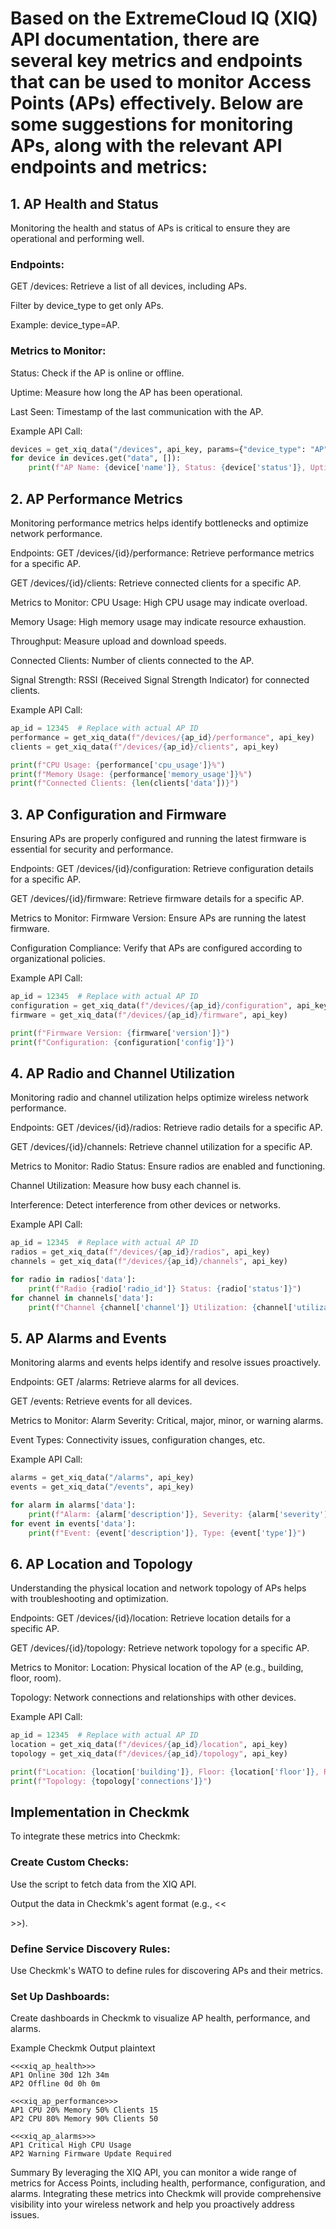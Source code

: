 # Based on the ExtremeCloud IQ (XIQ) API documentation, there are several key metrics and endpoints that can be used to monitor Access Points (APs) effectively. Below are some suggestions for monitoring APs, along with the relevant API endpoints and metrics:

## 1. AP Health and Status
Monitoring the health and status of APs is critical to ensure they are operational and performing well.

### Endpoints:
GET /devices: Retrieve a list of all devices, including APs.

Filter by device_type to get only APs.

Example: device_type=AP.

### Metrics to Monitor:
Status: Check if the AP is online or offline.

Uptime: Measure how long the AP has been operational.

Last Seen: Timestamp of the last communication with the AP.

Example API Call:
```python
devices = get_xiq_data("/devices", api_key, params={"device_type": "AP"})
for device in devices.get("data", []):
    print(f"AP Name: {device['name']}, Status: {device['status']}, Uptime: {device['system_up_time']}")
```
## 2. AP Performance Metrics
Monitoring performance metrics helps identify bottlenecks and optimize network performance.

Endpoints:
GET /devices/{id}/performance: Retrieve performance metrics for a specific AP.

GET /devices/{id}/clients: Retrieve connected clients for a specific AP.

Metrics to Monitor:
CPU Usage: High CPU usage may indicate overload.

Memory Usage: High memory usage may indicate resource exhaustion.

Throughput: Measure upload and download speeds.

Connected Clients: Number of clients connected to the AP.

Signal Strength: RSSI (Received Signal Strength Indicator) for connected clients.

Example API Call:
```python
ap_id = 12345  # Replace with actual AP ID
performance = get_xiq_data(f"/devices/{ap_id}/performance", api_key)
clients = get_xiq_data(f"/devices/{ap_id}/clients", api_key)

print(f"CPU Usage: {performance['cpu_usage']}%")
print(f"Memory Usage: {performance['memory_usage']}%")
print(f"Connected Clients: {len(clients['data'])}")
```

## 3. AP Configuration and Firmware
Ensuring APs are properly configured and running the latest firmware is essential for security and performance.

Endpoints:
GET /devices/{id}/configuration: Retrieve configuration details for a specific AP.

GET /devices/{id}/firmware: Retrieve firmware details for a specific AP.

Metrics to Monitor:
Firmware Version: Ensure APs are running the latest firmware.

Configuration Compliance: Verify that APs are configured according to organizational policies.

Example API Call:
```python
ap_id = 12345  # Replace with actual AP ID
configuration = get_xiq_data(f"/devices/{ap_id}/configuration", api_key)
firmware = get_xiq_data(f"/devices/{ap_id}/firmware", api_key)

print(f"Firmware Version: {firmware['version']}")
print(f"Configuration: {configuration['config']}")
```

## 4. AP Radio and Channel Utilization
Monitoring radio and channel utilization helps optimize wireless network performance.

Endpoints:
GET /devices/{id}/radios: Retrieve radio details for a specific AP.

GET /devices/{id}/channels: Retrieve channel utilization for a specific AP.

Metrics to Monitor:
Radio Status: Ensure radios are enabled and functioning.

Channel Utilization: Measure how busy each channel is.

Interference: Detect interference from other devices or networks.

Example API Call:
```python
ap_id = 12345  # Replace with actual AP ID
radios = get_xiq_data(f"/devices/{ap_id}/radios", api_key)
channels = get_xiq_data(f"/devices/{ap_id}/channels", api_key)

for radio in radios['data']:
    print(f"Radio {radio['radio_id']} Status: {radio['status']}")
for channel in channels['data']:
    print(f"Channel {channel['channel']} Utilization: {channel['utilization']}%")
```
    
## 5. AP Alarms and Events
Monitoring alarms and events helps identify and resolve issues proactively.

Endpoints:
GET /alarms: Retrieve alarms for all devices.

GET /events: Retrieve events for all devices.

Metrics to Monitor:
Alarm Severity: Critical, major, minor, or warning alarms.

Event Types: Connectivity issues, configuration changes, etc.

Example API Call:
```python
alarms = get_xiq_data("/alarms", api_key)
events = get_xiq_data("/events", api_key)

for alarm in alarms['data']:
    print(f"Alarm: {alarm['description']}, Severity: {alarm['severity']}")
for event in events['data']:
    print(f"Event: {event['description']}, Type: {event['type']}")
```

## 6. AP Location and Topology
Understanding the physical location and network topology of APs helps with troubleshooting and optimization.

Endpoints:
GET /devices/{id}/location: Retrieve location details for a specific AP.

GET /devices/{id}/topology: Retrieve network topology for a specific AP.

Metrics to Monitor:
Location: Physical location of the AP (e.g., building, floor, room).

Topology: Network connections and relationships with other devices.

Example API Call:
```python
ap_id = 12345  # Replace with actual AP ID
location = get_xiq_data(f"/devices/{ap_id}/location", api_key)
topology = get_xiq_data(f"/devices/{ap_id}/topology", api_key)

print(f"Location: {location['building']}, Floor: {location['floor']}, Room: {location['room']}")
print(f"Topology: {topology['connections']}")
```

## Implementation in Checkmk
To integrate these metrics into Checkmk:

### Create Custom Checks:

Use the script to fetch data from the XIQ API.

Output the data in Checkmk's agent format (e.g., <<<section>>>).

### Define Service Discovery Rules:

Use Checkmk's WATO to define rules for discovering APs and their metrics.

### Set Up Dashboards:

Create dashboards in Checkmk to visualize AP health, performance, and alarms.

Example Checkmk Output
plaintext
```
<<<xiq_ap_health>>>
AP1 Online 30d 12h 34m
AP2 Offline 0d 0h 0m

<<<xiq_ap_performance>>>
AP1 CPU 20% Memory 50% Clients 15
AP2 CPU 80% Memory 90% Clients 50

<<<xiq_ap_alarms>>>
AP1 Critical High CPU Usage
AP2 Warning Firmware Update Required
```
Summary
By leveraging the XIQ API, you can monitor a wide range of metrics for Access Points, including health, performance, configuration, and alarms. Integrating these metrics into Checkmk will provide comprehensive visibility into your wireless network and help you proactively address issues.

